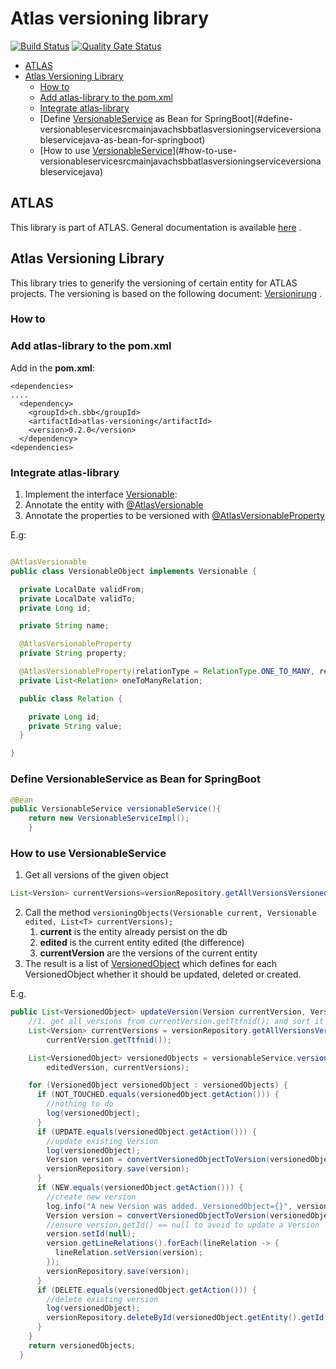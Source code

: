 # Atlas versioning library

[![Build Status](https://ci.sbb.ch/job/KI_ATLAS/job/atlas-versioning/job/master/badge/icon)](https://ci.sbb.ch/job/KI_ATLAS/job/atlas-versioning/job/master/)
[![Quality Gate Status](https://codequality.sbb.ch/api/project_badges/measure?project=ch.sbb%3Aatlas-versioning&metric=alert_status)](https://codequality.sbb.ch/dashboard?id=ch.sbb%3Aatlas-versioning)

<!-- toc -->

- [ATLAS](#atlas)
- [Atlas Versioning Library](#atlas-versioning-library)
  * [How to](#how-to)
  * [Add atlas-library to the pom.xml](#add-atlas-library-to-the-pomxml)
  * [Integrate atlas-library](#integrate-atlas-library)
  * [Define [VersionableService](src/main/java/ch/sbb/atlas/versioning/service/VersionableService.java) as Bean for SpringBoot](#define-versionableservicesrcmainjavachsbbatlasversioningserviceversionableservicejava-as-bean-for-springboot)
  * [How to use [VersionableService](src/main/java/ch/sbb/atlas/versioning/service/VersionableService.java)](#how-to-use-versionableservicesrcmainjavachsbbatlasversioningserviceversionableservicejava)

<!-- tocstop -->

## ATLAS

This library is part of ATLAS. General documentation is
available [here](https://code.sbb.ch/projects/KI_ATLAS/repos/atlas-backend/browse/README.md#big-picture)
.

## Atlas Versioning Library

This library tries to generify the versioning of certain entity for ATLAS projects. The versioning
is based on the following
document: [Versionirung](https://confluence.sbb.ch/pages/viewpage.action?spaceKey=ATLAS&title=%5BATLAS%5D+8.7+Versionierung)
.

### How to

### Add atlas-library to the pom.xml

Add in the **pom.xml**:

```
<dependencies>
....
  <dependency>
    <groupId>ch.sbb</groupId>
	<artifactId>atlas-versioning</artifactId>
	<version>0.2.0</version>
  </dependency>
<dependencies>
```

### Integrate atlas-library

1. Implement the
   interface [Versionable](src/main/java/ch/sbb/atlas/versioning/model/Versionable.java):
2. Annotate the entity
   with [@AtlasVersionable](src/main/java/ch/sbb/atlas/versioning/annotation/AtlasVersionable.java)
3. Annotate the properties to be versioned
   with [@AtlasVersionableProperty](src/main/java/ch/sbb/atlas/versioning/annotation/AtlasVersionableProperty.java)

E.g:

```java

@AtlasVersionable
public class VersionableObject implements Versionable {

  private LocalDate validFrom;
  private LocalDate validTo;
  private Long id;

  private String name;

  @AtlasVersionableProperty
  private String property;

  @AtlasVersionableProperty(relationType = RelationType.ONE_TO_MANY, relationsFields = {"value"})
  private List<Relation> oneToManyRelation;

  public class Relation {

    private Long id;
    private String value;
  }

}
```

### Define VersionableService as Bean for SpringBoot

```java
@Bean
public VersionableService versionableService(){
    return new VersionableServiceImpl();
    }
```

### How to use VersionableService

1. Get all versions of the given object

````java
List<Version> currentVersions=versionRepository.getAllVersionsVersioned(currentVersion.getTtfnid());
````

2. Call the
   method ````versioningObjects(Versionable current, Versionable edited, List<T> currentVersions);````
    1. **current** is the entity already persist on the db
    2. **edited** is the current entity edited (the difference)
    3. **currentVersion** are the versions of the current entity
3. The result is a list
   of [VersionedObject](src/main/java/ch/sbb/atlas/versioning/model/VersionedObject.java) which
   defines for each VersionedObject whether it should be updated, deleted or created.

E.g.

````java
public List<VersionedObject> updateVersion(Version currentVersion, Version editedVersion) {
    //1. get all versions from currentVersion.getTtfnid(); and sort it by from asc
    List<Version> currentVersions = versionRepository.getAllVersionsVersioned(
        currentVersion.getTtfnid());

    List<VersionedObject> versionedObjects = versionableService.versioningObjects(currentVersion,
        editedVersion, currentVersions);

    for (VersionedObject versionedObject : versionedObjects) {
      if (NOT_TOUCHED.equals(versionedObject.getAction())) {
        //nothing to do
        log(versionedObject);
      }
      if (UPDATE.equals(versionedObject.getAction())) {
        //update existing Version
        log(versionedObject);
        Version version = convertVersionedObjectToVersion(versionedObject);
        versionRepository.save(version);
      }
      if (NEW.equals(versionedObject.getAction())) {
        //create new version
        log.info("A new Version was added. VersionedObject={}", versionedObject);
        Version version = convertVersionedObjectToVersion(versionedObject);
        //ensure version.getId() == null to avoid to update a Version
        version.setId(null);
        version.getLineRelations().forEach(lineRelation -> {
          lineRelation.setVersion(version);
        });
        versionRepository.save(version);
      }
      if (DELETE.equals(versionedObject.getAction())) {
        //delete existing version
        log(versionedObject);
        versionRepository.deleteById(versionedObject.getEntity().getId());
      }
    }
    return versionedObjects;
  }
````
